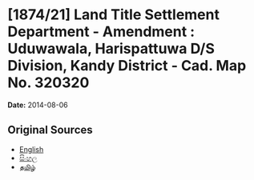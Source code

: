 # [1874/21] Land Title Settlement Department - Amendment : Uduwawala, Harispattuwa D/S Division, Kandy District - Cad. Map No. 320320

**Date:** 2014-08-06

## Original Sources

- [English](https://documents.gov.lk/view/extra-gazettes/2014/8/1874-21_E.pdf)
- [සිංහල](https://documents.gov.lk/view/extra-gazettes/2014/8/1874-21_S.pdf)
- [தமிழ்](https://documents.gov.lk/view/extra-gazettes/2014/8/1874-21_T.pdf)
